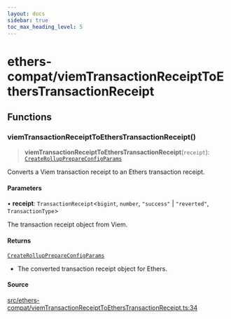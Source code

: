 ```yaml
---
layout: docs
sidebar: true
toc_max_heading_level: 5
---
```


# ethers-compat/viemTransactionReceiptToEthersTransactionReceipt

## Functions

### viemTransactionReceiptToEthersTransactionReceipt()

> **viemTransactionReceiptToEthersTransactionReceipt**(`receipt`): [`CreateRollupPrepareConfigParams`](../module_index.md#createrollupprepareconfigparams)

Converts a Viem transaction receipt to an Ethers transaction receipt.

#### Parameters

• **receipt**: `TransactionReceipt`\<`bigint`, `number`, `"success"` \| `"reverted"`, `TransactionType`\>

The transaction receipt object from Viem.

#### Returns

[`CreateRollupPrepareConfigParams`](../module_index.md#createrollupprepareconfigparams)

- The converted transaction receipt object for Ethers.

#### Source

[src/ethers-compat/viemTransactionReceiptToEthersTransactionReceipt.ts:34](https://github.com/anegg0/arbitrum-orbit-sdk/blob/1aa2030374f41bb1bf01834ef0c05d2e6663f5e5/src/ethers-compat/viemTransactionReceiptToEthersTransactionReceipt.ts#L34)
